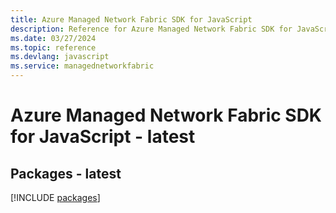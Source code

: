 ```yaml
---
title: Azure Managed Network Fabric SDK for JavaScript
description: Reference for Azure Managed Network Fabric SDK for JavaScript
ms.date: 03/27/2024
ms.topic: reference
ms.devlang: javascript
ms.service: managednetworkfabric
---
```

# Azure Managed Network Fabric SDK for JavaScript - latest
## Packages - latest
[!INCLUDE [packages](managed-network-fabric-index.md)]
